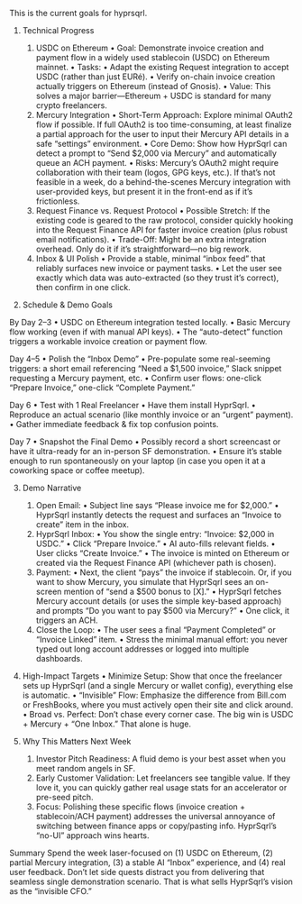 This is the current goals for hyprsqrl. 

1. Technical Progress
	1.	USDC on Ethereum
	•	Goal: Demonstrate invoice creation and payment flow in a widely used stablecoin (USDC) on Ethereum mainnet.
	•	Tasks:
	•	Adapt the existing Request integration to accept USDC (rather than just EURé).
	•	Verify on-chain invoice creation actually triggers on Ethereum (instead of Gnosis).
	•	Value: This solves a major barrier—Ethereum + USDC is standard for many crypto freelancers.
	2.	Mercury Integration
	•	Short-Term Approach: Explore minimal OAuth2 flow if possible. If full OAuth2 is too time-consuming, at least finalize a partial approach for the user to input their Mercury API details in a safe “settings” environment.
	•	Core Demo: Show how HyprSqrl can detect a prompt to “Send $2,000 via Mercury” and automatically queue an ACH payment.
	•	Risks: Mercury’s OAuth2 might require collaboration with their team (logos, GPG keys, etc.). If that’s not feasible in a week, do a behind-the-scenes Mercury integration with user-provided keys, but present it in the front-end as if it’s frictionless.
	3.	Request Finance vs. Request Protocol
	•	Possible Stretch: If the existing code is geared to the raw protocol, consider quickly hooking into the Request Finance API for faster invoice creation (plus robust email notifications).
	•	Trade-Off: Might be an extra integration overhead. Only do it if it’s straightforward—no big rework.
	4.	Inbox & UI Polish
	•	Provide a stable, minimal “inbox feed” that reliably surfaces new invoice or payment tasks.
	•	Let the user see exactly which data was auto-extracted (so they trust it’s correct), then confirm in one click.

2. Schedule & Demo Goals

By Day 2–3
	•	USDC on Ethereum integration tested locally.
	•	Basic Mercury flow working (even if with manual API keys).
	•	The “auto-detect” function triggers a workable invoice creation or payment flow.

Day 4–5
	•	Polish the “Inbox Demo”
	•	Pre-populate some real-seeming triggers: a short email referencing “Need a $1,500 invoice,” Slack snippet requesting a Mercury payment, etc.
	•	Confirm user flows: one-click “Prepare Invoice,” one-click “Complete Payment.”

Day 6
	•	Test with 1 Real Freelancer
	•	Have them install HyprSqrl.
	•	Reproduce an actual scenario (like monthly invoice or an “urgent” payment).
	•	Gather immediate feedback & fix top confusion points.

Day 7
	•	Snapshot the Final Demo
	•	Possibly record a short screencast or have it ultra-ready for an in-person SF demonstration.
	•	Ensure it’s stable enough to run spontaneously on your laptop (in case you open it at a coworking space or coffee meetup).

3. Demo Narrative
	1.	Open Email:
	•	Subject line says “Please invoice me for $2,000.”
	•	HyprSqrl instantly detects the request and surfaces an “Invoice to create” item in the inbox.
	2.	HyprSqrl Inbox:
	•	You show the single entry: “Invoice: $2,000 in USDC.”
	•	Click “Prepare Invoice.”
	•	AI auto-fills relevant fields.
	•	User clicks “Create Invoice.”
	•	The invoice is minted on Ethereum or created via the Request Finance API (whichever path is chosen).
	3.	Payment:
	•	Next, the client “pays” the invoice if stablecoin. Or, if you want to show Mercury, you simulate that HyprSqrl sees an on-screen mention of “send a $500 bonus to [X].”
	•	HyprSqrl fetches Mercury account details (or uses the simple key-based approach) and prompts “Do you want to pay $500 via Mercury?”
	•	One click, it triggers an ACH.
	4.	Close the Loop:
	•	The user sees a final “Payment Completed” or “Invoice Linked” item.
	•	Stress the minimal manual effort: you never typed out long account addresses or logged into multiple dashboards.

4. High-Impact Targets
	•	Minimize Setup: Show that once the freelancer sets up HyprSqrl (and a single Mercury or wallet config), everything else is automatic.
	•	“Invisible” Flow: Emphasize the difference from Bill.com or FreshBooks, where you must actively open their site and click around.
	•	Broad vs. Perfect: Don’t chase every corner case. The big win is USDC + Mercury + “One Inbox.” That alone is huge.

5. Why This Matters Next Week
	1.	Investor Pitch Readiness: A fluid demo is your best asset when you meet random angels in SF.
	2.	Early Customer Validation: Let freelancers see tangible value. If they love it, you can quickly gather real usage stats for an accelerator or pre-seed pitch.
	3.	Focus: Polishing these specific flows (invoice creation + stablecoin/ACH payment) addresses the universal annoyance of switching between finance apps or copy/pasting info. HyprSqrl’s “no-UI” approach wins hearts.

Summary
Spend the week laser-focused on (1) USDC on Ethereum, (2) partial Mercury integration, (3) a stable AI “Inbox” experience, and (4) real user feedback. Don’t let side quests distract you from delivering that seamless single demonstration scenario. That is what sells HyprSqrl’s vision as the “invisible CFO.”